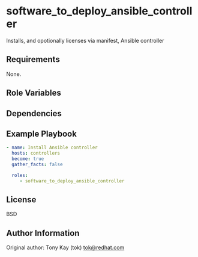 software_to_deploy_ansible_controller
=========

Installs, and opotionally licenses via manifest, Ansible controller

Requirements
------------

None.

Role Variables
--------------


Dependencies
------------


Example Playbook
----------------
```yaml
- name: Install Ansible controller
  hosts: controllers
  become: true
  gather_facts: false

  roles:
     - software_to_deploy_ansible_controller
```

License
-------

BSD

Author Information
------------------

Original author: Tony Kay (tok) tok@redhat.com
